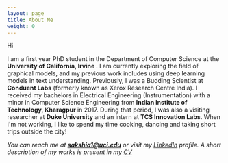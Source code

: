 ```yaml
---
layout: page
title: About Me
weight: 0
---
```


Hi

I am a first year PhD student in the Department of Computer Science at the <strong> University of California, Irvine </strong>. I am currently exploring the field of graphical models, and my previous work includes using deep learning models in text understanding. Previously, I was a Budding Scientist at <strong> Conduent Labs</strong> (formerly known as Xerox Research Centre India). I received my bachelors in Electrical Engineering (Instrumentation) with a minor in Computer Science Engineering from <strong> Indian Institute of Technology, Kharagpur</strong> in 2017. During that period, I was also a visiting researcher at <strong>Duke University</strong> and an intern at <strong>TCS Innovation Labs</strong>. When I'm not working, I like to spend my time cooking, dancing and taking short trips outside the city!

<i>You can reach me at <strong>sakshia1@uci.edu</strong> or visit my [LinkedIn](https://www.linkedin.com/in/sakshi-agarwal-6a8b6186) profile. A short description of my works is present in my [CV](https://sakshiagarwal.github.io/Sakshi.pdf) </i>


<font size="-1">
  </font>
